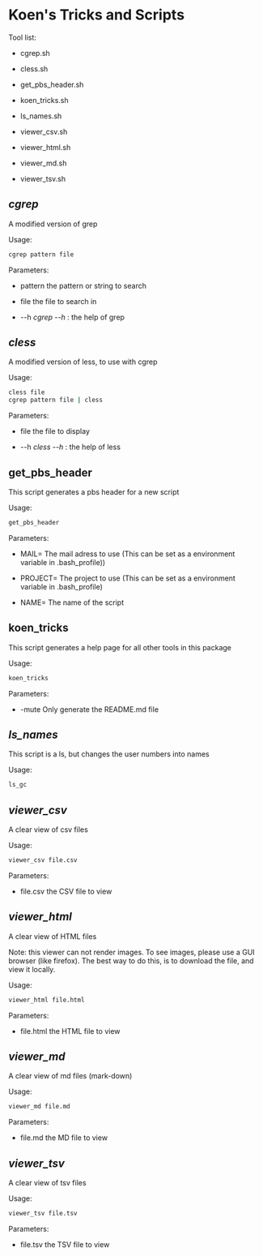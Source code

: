 # Koen's Tricks and Scripts

Tool list:

 - cgrep.sh

 - cless.sh

 - get_pbs_header.sh

 - koen_tricks.sh

 - ls_names.sh

 - viewer_csv.sh

 - viewer_html.sh

 - viewer_md.sh

 - viewer_tsv.sh



## *cgrep*

A modified version of grep

Usage:
```bash
cgrep pattern file
```
Parameters:

 - pattern	the pattern or string to search

 - file       	the file to search in

 - \-\-h		*cgrep \-\-h* : the help of grep



## *cless*

A modified version of less, to use with cgrep

Usage:
```bash
cless file
cgrep pattern file | cless
```
Parameters:

 - file       	the file to display

 - \-\-h		*cless \-\-h* : the help of less



## get_pbs_header

This script generates a pbs header for a new script

Usage:
```bash
get_pbs_header
```

Parameters:

 - MAIL=		The mail adress to use (This can be set as a environment variable in .bash_profile))

 - PROJECT=	The project to use (This can be set as a environment variable in .bash_profile)

 - NAME=		The name of the script



## koen_tricks

This script generates a help page for all other tools in this package

Usage:
```bash
koen_tricks
```

Parameters:

 - \-mute		Only generate the README.md file



## *ls_names*

This script is a ls, but changes the user numbers into names

Usage:
```bash
ls_gc
```


## *viewer_csv*

A clear view of csv files

Usage:
```bash
viewer_csv file.csv
```
Parameters:

 - file.csv	the CSV file to view


## *viewer_html*

A clear view of HTML files

Note: this viewer can not render images. To see images, please use a GUI browser (like firefox).
	The best way to do this, is to download the file, and view it locally.

Usage:
```bash
viewer_html file.html
```
Parameters:

 - file.html       the HTML file to view


## *viewer_md*

A clear view of md files (mark-down)

Usage:
```bash
viewer_md file.md
```
Parameters:

 - file.md       the MD file to view


## *viewer_tsv*

A clear view of tsv files

Usage:
```bash
viewer_tsv file.tsv
```
Parameters:

 - file.tsv       the TSV file to view

